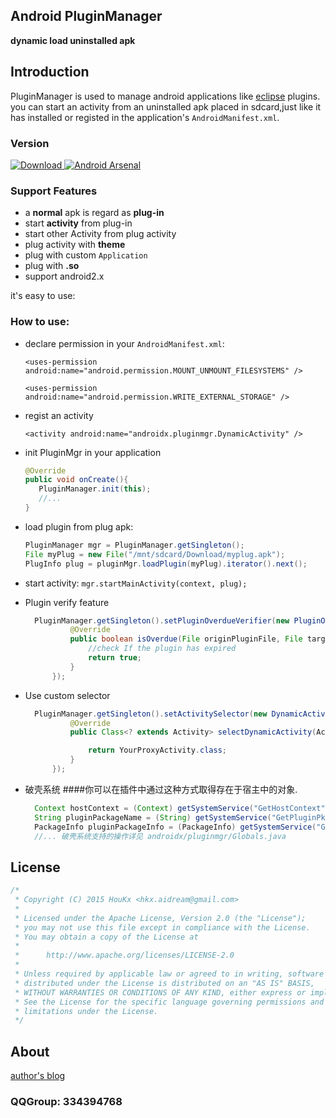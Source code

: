 ## Android PluginManager ##
**dynamic load uninstalled apk**
## Introduction ##
 PluginManager is used to manage android applications like [eclipse](http://eclipse.org/) plugins.
you can start an activity from an uninstalled apk placed in sdcard,just like it has installed or registed in the application's `AndroidManifest.xml`.
### Version
[![Download](https://img.shields.io/badge/PluginManager-0.2.2-brightgreen.svg?style=plastic) ](https://github.com/houkx/android-pluginmgr/archive/master.zip)
[![Android Arsenal](https://img.shields.io/badge/Android%20Arsenal-Android%20PluginManager-brightgreen.svg?style=flat)](https://android-arsenal.com/details/1/1457)
### Support Features
- a **normal** apk is regard as **plug-in**
- start **activity** from plug-in
- start other Activity from plug activity
- plug activity with **theme**
- plug with custom `Application`
- plug with **.so**
- support android2.x

 it's easy to use:
### How to use:

- declare permission in your `AndroidManifest.xml`: 

  `<uses-permission android:name="android.permission.MOUNT_UNMOUNT_FILESYSTEMS" />`

  `<uses-permission android:name="android.permission.WRITE_EXTERNAL_STORAGE" />`

- regist an activity

  `<activity android:name="androidx.pluginmgr.DynamicActivity" />`

- init PluginMgr in your application
  ```java
  @Override
  public void onCreate(){
     PluginManager.init(this);
     //...
  }
  ```


- load plugin from plug apk:
  ```java
  PluginManager mgr = PluginManager.getSingleton();
  File myPlug = new File("/mnt/sdcard/Download/myplug.apk");
  PlugInfo plug = pluginMgr.loadPlugin(myPlug).iterator().next();
  ```
- start activity:
  `
  mgr.startMainActivity(context, plug);
  `


- Plugin verify feature
  ```java
    PluginManager.getSingleton().setPluginOverdueVerifier(new PluginOverdueVerifier() {
            @Override
            public boolean isOverdue(File originPluginFile, File targetExistFile) {
                //check If the plugin has expired
                return true;
            }
        });
  ```

- Use custom selector
  ```java
    PluginManager.getSingleton().setActivitySelector(new DynamicActivitySelector() {
            @Override
            public Class<? extends Activity> selectDynamicActivity(ActivityInfo pluginActivityInfo) {

                return YourProxyActivity.class;
            }
        });
  ```
- 破壳系统
####你可以在插件中通过这种方式取得存在于宿主中的对象.
  ```java
    Context hostContext = (Context) getSystemService("GetHostContext");
    String pluginPackageName = (String) getSystemService("GetPluginPkgName");
    PackageInfo pluginPackageInfo = (PackageInfo) getSystemService("GetPluginPkgInfo");
    //... 破壳系统支持的操作详见 androidx/pluginmgr/Globals.java
## License
```java
/*
 * Copyright (C) 2015 HouKx <hkx.aidream@gmail.com>
 *
 * Licensed under the Apache License, Version 2.0 (the "License");
 * you may not use this file except in compliance with the License.
 * You may obtain a copy of the License at
 *
 *      http://www.apache.org/licenses/LICENSE-2.0
 *
 * Unless required by applicable law or agreed to in writing, software
 * distributed under the License is distributed on an "AS IS" BASIS,
 * WITHOUT WARRANTIES OR CONDITIONS OF ANY KIND, either express or implied.
 * See the License for the specific language governing permissions and
 * limitations under the License.
 */
```
## About
[author's blog](http://blog.csdn.net/hkxxx/article/details/42194387)
### QQGroup: 334394768
